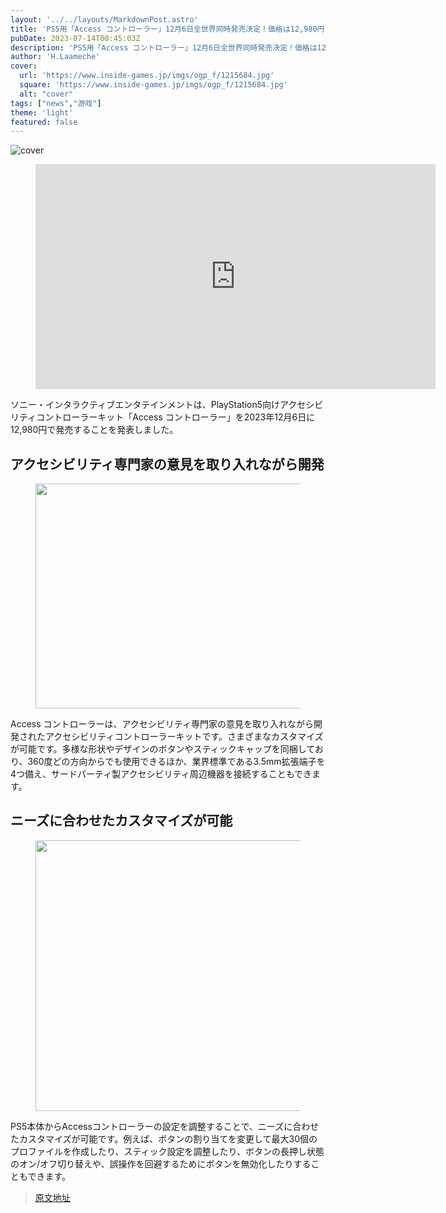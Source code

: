 ```yaml
---
layout: '../../layouts/MarkdownPost.astro'
title: 'PS5用「Access コントローラー」12月6日全世界同時発売決定！価格は12,980円'
pubDate: 2023-07-14T00:45:03Z
description: 'PS5用「Access コントローラー」12月6日全世界同時発売決定！価格は12,980円'
author: 'H.Laameche'
cover:
  url: 'https://www.inside-games.jp/imgs/ogp_f/1215684.jpg'
  square: 'https://www.inside-games.jp/imgs/ogp_f/1215684.jpg'
  alt: "cover"
tags: ["news","游戏"]
theme: 'light'
featured: false
---
```


![cover](https://www.inside-games.jp/imgs/ogp_f/1215684.jpg)

<figure class="ctms-editor-youtube"><iframe src="https://www.youtube.com/embed/31MIY-azHCg?rel=0" width="640" height="360" max-width="100%" frameborder="0" allow="accelerometer; autoplay; encrypted-media; gyroscope; picture-in-picture" allowfullscreen=""></iframe></figure>

ソニー・インタラクティブエンタテインメントは、PlayStation5向けアクセシビリティコントローラーキット「Access コントローラー」を2023年12月6日に12,980円で発売することを発表しました。

## アクセシビリティ専門家の意見を取り入れながら開発

<figure class="ctms-editor-image"><img src="https://www.inside-games.jp/imgs/zoom/1215689.png" class="inline-article-image" width="670" height="360"></figure>

Access コントローラーは、アクセシビリティ専門家の意見を取り入れながら開発されたアクセシビリティコントローラーキットです。さまざまなカスタマイズが可能です。多様な形状やデザインのボタンやスティックキャップを同梱しており、360度どの方向からでも使用できるほか、業界標準である3.5mm拡張端子を4つ備え、サードパーティ製アクセシビリティ周辺機器を接続することもできます。

## ニーズに合わせたカスタマイズが可能

<figure class="ctms-editor-image"><img src="https://www.inside-games.jp/imgs/zoom/1215690.jpg" class="inline-article-image" width="650" height="433"></figure>

PS5本体からAccessコントローラーの設定を調整することで、ニーズに合わせたカスタマイズが可能です。例えば、ボタンの割り当てを変更して最大30個のプロファイルを作成したり、スティック設定を調整したり、ボタンの長押し状態のオン/オフ切り替えや、誤操作を回避するためにボタンを無効化したりすることもできます。

>[原文地址](https://www.inside-games.jp/article/2023/07/14/147183.html)  